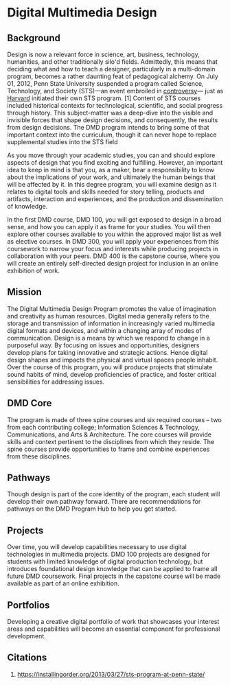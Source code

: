 # Digital Multimedia Design

## Background

Design is now a relevant force in science, art, business, technology, humanities, and other traditionally silo'd fields. Admittedly, this means that deciding what and how to teach a designer, particularly in a multi-domain program, becomes a rather daunting feat of pedagogical alchemy. On July 01, 2012, Penn State University suspended a program called Science, Technology, and Society \(STS\)—an event embroiled in [controversy](http://onwardstate.com/2011/01/15/budget-crunch-hits-home-sts-program-recommendation-for-closure/)— just as [Harvard](http://sts.hks.harvard.edu/) initiated their own STS program. \[1\] Content of STS courses included historical contexts for technological, scientific, and social progress through history. This subject-matter was a deep-dive into the visible and invisible forces that shape design decisions, and consequently, the results from design decisions. The DMD program intends to bring some of that important context into the curriculum, though it can never hope to replace supplemental studies into the STS field

As you move through your academic studies, you can and should explore aspects of design that you find exciting and fulfilling. However, an important idea to keep in mind is that you, as a maker, bear a responsibility to know about the implications of your work, and ultimately the human beings that will be affected by it. In this degree program, you will examine design as it relates to digital tools and skills needed for story telling, products and artifacts, interaction and experiences, and the production and dissemination of knowledge.

In the first DMD course, DMD 100, you will get  exposed to design in a broad sense, and how you can apply it as frame for your studies. You will then explore other courses available to you within the approved major list as well as elective courses. In DMD 300, you will apply your experiences from this coursework to narrow your focus and interests while producing projects in collaboration with your peers. DMD 400 is the capstone course, where you will create an entirely self-directed design project for inclusion in an online exhibition of work.

## Mission

The Digital Multimedia Design Program promotes the value of imagination and creativity as human resources. Digital media generally refers to the storage and transmission of information in increasingly varied multimedia digital formats and devices, and within a changing array of modes of communication. Design is a means by which we respond to change in a purposeful way. By focusing on issues and opportunities, designers develop plans for taking innovative and strategic actions. Hence digital design shapes and impacts the physical and virtual spaces people inhabit. Over the course of this program, you will produce projects that stimulate sound habits of mind, develop proficiencies of practice, and foster critical sensibilities for addressing issues.

## DMD Core

The program is made of three spine courses and six required courses – two from each contributing college; Information Sciences & Technology, Communications, and Arts & Architecture. The core courses will provide skills and context pertinent to the disciplines from which they reside. The spine courses provide opportunities to frame and combine experiences from these disciplines.

## Pathways

Though design is part of the core identity of the program, each student will develop their own pathway forward. There are recommendations for pathways on the DMD Program Hub to help you get started.

## Projects

Over time, you will develop capabilities necessary to use digital technologies in multimedia projects. DMD 100 projects are designed for students with limited knowledge of digital production technology, but introduces foundational design knowledge that can be applied to frame all future DMD coursework. Final projects in the capstone course will be made available as part of an online exhibition.

## Portfolios

Developing a creative digital portfolio of work that showcases your interest areas and capabilities will become an essential component for professional development.



## Citations

1. https://installingorder.org/2013/03/27/sts-program-at-penn-state/



